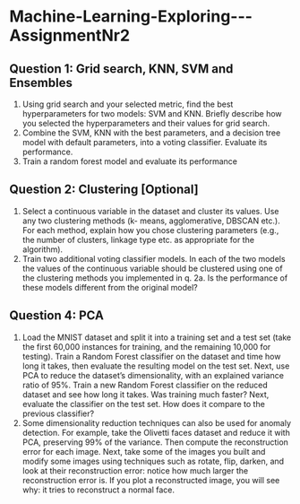# Machine-Learning-Exploring---AssignmentNr2

## Question 1: Grid search, KNN, SVM and Ensembles
1. Using grid search and your selected metric, find the best hyperparameters for two models: SVM and
KNN. Briefly describe how you selected the hyperparameters and their values for grid search.
2. Combine the SVM, KNN with the best parameters, and a decision tree model with default parameters,
into a voting classifier. Evaluate its performance.
3. Train a random forest model and evaluate its performance

## Question 2: Clustering [Optional]
1. Select a continuous variable in the dataset and cluster its values. Use any two clustering methods (k-
means, agglomerative, DBSCAN etc.). For each method, explain how you chose clustering parameters
(e.g., the number of clusters, linkage type etc. as appropriate for the algorithm).
2. Train two additional voting classifier models. In each of the two models the values of the continuous
variable should be clustered using one of the clustering methods you implemented in q. 2a. Is the
performance of these models different from the original model?

## Question 4: PCA
1. Load the MNIST dataset and split it into a training set and a test set (take the first 60,000 instances for
training, and the remaining 10,000 for testing). Train a Random Forest classifier on the dataset and
time how long it takes, then evaluate the resulting model on the test set.
Next, use PCA to reduce the dataset’s dimensionality, with an explained variance ratio of 95%. Train
a new Random Forest classifier on the reduced dataset and see how long it takes. Was training much
faster? Next, evaluate the classifier on the test set. How does it compare to the previous classifier?
2. Some dimensionality reduction techniques can also be used for anomaly detection. For example, take
the Olivetti faces dataset and reduce it with PCA, preserving 99% of the variance. Then compute
the reconstruction error for each image. Next, take some of the images you built and modify some
images using techniques such as rotate, flip, darken, and look at their reconstruction error: notice how
much larger the reconstruction error is. If you plot a reconstructed image, you will see why: it tries to
reconstruct a normal face.
